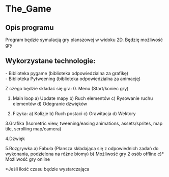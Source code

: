 # The_Game
<h2> Opis programu</h2>
Program będzie symulacją gry planszowej w widoku 2D. Będzię możliwość gry 

<h2>Wykorzystane technologie:</h2>
- Biblioteka pygame (biblioteka odpowiedzialna za grafikę)<br>
- Biblioteka Pytweening (biblioteka odpowiedzialna za animację)<br>

Z czego będzie składać się gra:
0. Menu (Start/koniec gry)
1. Main loop
   a) Update mapy
   b) Ruch elementów
   c) Rysowanie ruchu elementów
   d) Odegranie dźwięków

2. Fizyka:
a) Kolizje
b) Ruch postaci
c) Grawitacja
d) Wektory  

3.Grafika (Isometric view, tweening/easing animations, assets/sprites, map tile, scrolling map/camera)

4.Dźwięk

5.Rozgrywka
 a) Fabuła (Plansza składająca się z odpowiednich zadań do wykonania, podzielona na różne biomy)
 b) Możliwość gry 2 osób offline
 c)* Możliwość gry online
 
 *Jeśli ilość czasu będzie wystarczająca
